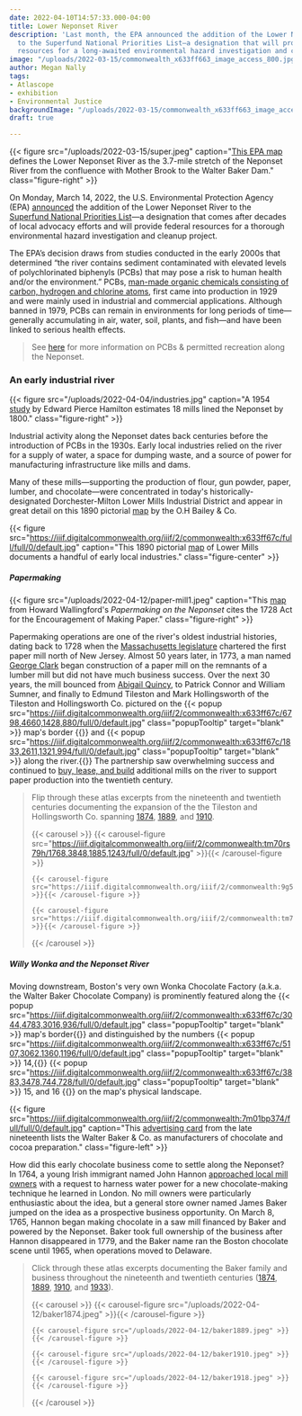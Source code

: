 ```yaml
---
date: 2022-04-10T14:57:33.000-04:00
title: Lower Neponset River
description: 'Last month, the EPA announced the addition of the Lower Neponset River
  to the Superfund National Priorities List—a designation that will provide federal
  resources for a long-awaited environmental hazard investigation and cleanup project. '
image: "/uploads/2022-03-15/commonwealth_x633ff663_image_access_800.jpg"
author: Megan Nally
tags:
- Atlascope
- exhibition
- Environmental Justice
backgroundImage: "/uploads/2022-03-15/commonwealth_x633ff663_image_access_800.jpg"
draft: true

---
```

{{< figure src="/uploads/2022-03-15/super.jpeg" caption="[This EPA map](https://www.neponset.org/superfund-lower-neponset-river/) defines the Lower Neponset River as the 3.7-mile stretch of the Neponset River from the confluence with Mother Brook to the Walter Baker Dam." class="figure-right" >}}

On Monday, March 14, 2022, the U.S. Environmental Protection Agency (EPA) [announced](https://cumulis.epa.gov/supercpad/SiteProfiles/index.cfm?fuseaction=second.scs&id=0102204&doc=Y&colid=39520&region=01&type=SC) the addition of the Lower Neponset River to the [Superfund National Priorities List](https://www.epa.gov/superfund/superfund-national-priorities-list-npl)—a designation that comes after decades of local advocacy efforts and will provide federal resources for a thorough environmental hazard investigation and cleanup project.

The EPA’s decision draws from studies conducted in the early 2000s that determined “the river contains sediment contaminated with elevated levels of polychlorinated biphenyls (PCBs) that may pose a risk to human health and/or the environment.” PCBs, [man-made organic chemicals consisting of carbon, hydrogen and chlorine atoms](https://www.epa.gov/pcbs/learn-about-polychlorinated-biphenyls-pcbs#what), first came into production in 1929 and were mainly used in industrial and commercial applications. Although banned in 1979, PCBs can remain in environments for long periods of time—generally accumulating in air, water, soil, plants, and fish—and have been linked to serious health effects.

> See [here](https://www.neponset.org/superfund-lower-neponset-river/) for more information on PCBs & permitted recreation along the Neponset.

### An early industrial river

{{< figure src="/uploads/2022-04-04/industries.jpg" caption="A 1954 [study](https://www.jstor.org/stable/25080477?seq=1) by Edward Pierce Hamilton estimates 18 mills lined the Neponset by 1800." class="figure-right" >}}

Industrial activity along the Neponset dates back centuries before the introduction of PCBs in the 1930s. Early local industries relied on the river for a supply of water, a space for dumping waste, and a source of power for manufacturing infrastructure like mills and dams.

Many of these mills—supporting the production of flour, gun powder, paper, lumber, and chocolate—were concentrated in today's historically-designated Dorchester-Milton Lower Mills Industrial District and appear in great detail on this 1890 pictorial [map](https://collections.leventhalmap.org/search/commonwealth:x633ff663) by the O.H Bailey & Co.

{{< figure src="https://iiif.digitalcommonwealth.org/iiif/2/commonwealth:x633ff67c/full/full/0/default.jpg" caption="This 1890 pictorial [map](https://collections.leventhalmap.org/search/commonwealth:x633ff663) of Lower Mills documents a handful of early local industries." class="figure-center" >}}

##### Papermaking

 {{< figure src="/uploads/2022-04-12/paper-mill1.jpeg" caption="This [map](https://www.dorchesteratheneum.org/project/neponset-river-mills/) from Howard Wallingford's _Papermaking on the Neponset_ cites the 1728 Act for the Encouragement of Making Paper." class="figure-right" >}}

Papermaking operations are one of the river's oldest industrial histories, dating back to 1728 when the [Massachusetts legislature](chrome-extension://efaidnbmnnnibpcajpcglclefindmkaj/viewer.html?pdfurl=https%3A%2F%2Fwww.americanantiquarian.org%2FFindingaids%2Fdaniel_henchman.pdf&clen=415479&chunk=true) chartered the first paper mill north of New Jersey. Almost 50 years later, in 1773, a man named [George Clark](https://www.google.com/books/edition/American_Paper_Mills_1690_1832/vrbuwbBJZrQC?hl=en&gbpv=1&dq=george+clark+paper+mill+boston&pg=PA94&printsec=frontcover) began construction of a paper mill on the remnants of a lumber mill but did not have much business success. Over the next 30 years, the mill bounced from [Abigail Quincy](https://www.google.com/books/edition/American_Paper_Mills_1690_1832/vrbuwbBJZrQC?hl=en&gbpv=0), to Patrick Connor and William Sumner, and finally to Edmund Tileston and Mark Hollingsworth of the Tileston and Hollingsworth Co. pictured on the {{< popup src="https://iiif.digitalcommonwealth.org/iiif/2/commonwealth:x633ff67c/6798,4660,1428,880/full/0/default.jpg" class="popupTooltip" target="blank" >}} map's border {{</popup>}} and {{< popup src="https://iiif.digitalcommonwealth.org/iiif/2/commonwealth:x633ff67c/1833,2611,1321,994/full/0/default.jpg" class="popupTooltip" target="blank" >}} along the river.{{</popup>}} The partnership saw overwhelming success and continued to [buy, lease, and build](chrome-extension://efaidnbmnnnibpcajpcglclefindmkaj/viewer.html?pdfurl=https%3A%2F%2Fwww.americanantiquarian.org%2FFindingaids%2Ftileston_and_hollingsworth.pdf&clen=34949&chunk=true) additional mills on the river to support paper production into the twentieth century. 

> Flip through these atlas excerpts from the nineteenth and twentieth centuries documenting the expansion of the the Tileston and Hollingsworth Co. spanning [1874](https://collections.leventhalmap.org/search/commonwealth:6h446s09g), [1889](https://collections.leventhalmap.org/search/commonwealth:9g54z418f), and [1910](https://collections.leventhalmap.org/search/commonwealth:6h446w271). 
>
> {{< carousel >}} {{< carousel-figure src="https://iiif.digitalcommonwealth.org/iiif/2/commonwealth:tm70rs79h/1768,3848,1885,1243/full/0/default.jpg" >}}{{< /carousel-figure >}}
>
>     {{< carousel-figure src="https://iiif.digitalcommonwealth.org/iiif/2/commonwealth:9g54z419q/5910,1371,2142,2788/full/90/default.jpg" >}}{{< /carousel-figure >}}
>     
>     {{< carousel-figure src="https://iiif.digitalcommonwealth.org/iiif/2/commonwealth:tm70rx09n/5910,1371,2142,2788/full/90/default.jpg" >}}{{< /carousel-figure >}}
>
> {{< /carousel >}}

##### Willy Wonka and the Neponset River

Moving downstream, Boston's very own Wonka Chocolate Factory (a.k.a. the Walter Baker Chocolate Company) is prominently featured along the {{< popup src="https://iiif.digitalcommonwealth.org/iiif/2/commonwealth:x633ff67c/3044,4783,3016,936/full/0/default.jpg" class="popupTooltip" target="blank" >}} map's border{{</popup>}} and distinguished by the numbers {{< popup src="https://iiif.digitalcommonwealth.org/iiif/2/commonwealth:x633ff67c/5107,3062,1360,1196/full/0/default.jpg" class="popupTooltip" target="blank" >}} 14,{{</popup>}} {{< popup src="https://iiif.digitalcommonwealth.org/iiif/2/commonwealth:x633ff67c/3883,3478,744,728/full/0/default.jpg" class="popupTooltip" target="blank" >}} 15, and 16 {{</popup>}} on the map's physical landscape.

{{< figure src="https://iiif.digitalcommonwealth.org/iiif/2/commonwealth:7m01bp374/full/full/0/default.jpg" caption="This [advertising card](https://www.digitalcommonwealth.org/search/commonwealth:7m01bp36v) from the late nineteenth lists the Walter Baker & Co. as manufacturers of chocolate and cocoa preparation." class="figure-left" >}}

How did this early chocolate business come to settle along the Neponset? In 1764, a young Irish immigrant named John Hannon [approached local mill owners](chrome-extension://efaidnbmnnnibpcajpcglclefindmkaj/viewer.html?pdfurl=https%3A%2F%2Fearlybirdpower.com%2Fwp-content%2Fuploads%2F2014%2F04%2FSWEET_HISTORY_2005.pdf&chunk=true) with a request to harness water power for a new chocolate-making technique he learned in London. No mill owners were particularly enthusiastic about the idea, but a general store owner named James Baker jumped on the idea as a prospective business opportunity. On March 8, 1765, Hannon began making chocolate in a saw mill financed by Baker and powered by the Neponset. Baker took full ownership of the business after Hannon disappeared in 1779, and the Baker name ran the Boston chocolate scene until 1965, when operations moved to Delaware. 

> Click through these atlas excerpts documenting the Baker family and business throughout the nineteenth and twentieth centuries ([1874](https://atlascope.leventhalmap.org/#view:share$base:000$overlay:39999059010700a$zoom:17.25$center:-7911240.727682886,5201776.911936459$mode:glass$pos:243), [1889](https://atlascope.leventhalmap.org/#view:share$base:000$overlay:39999059010700a$zoom:17.25$center:-7911240.727682886,5201776.911936459$mode:glass$pos:243), [1910](https://atlascope.leventhalmap.org/#view:share$base:000$overlay:39999059010700a$zoom:17.25$center:-7911240.727682886,5201776.911936459$mode:glass$pos:243), and [1933](https://atlascope.leventhalmap.org/#view:share$base:000$overlay:39999085952040$zoom:17.25$center:-7911240.727682886,5201776.911936459$mode:glass$pos:243)). 
>
> {{< carousel >}} {{< carousel-figure src="/uploads/2022-04-12/baker1874.jpeg" >}}{{< /carousel-figure >}}
>
>     {{< carousel-figure src="/uploads/2022-04-12/baker1889.jpeg" >}}{{< /carousel-figure >}}
>     
>     {{< carousel-figure src="/uploads/2022-04-12/baker1910.jpeg" >}}{{< /carousel-figure >}}
>     
>     {{< carousel-figure src="/uploads/2022-04-12/baker1918.jpeg" >}}{{< /carousel-figure >}}
>
> {{< /carousel >}}